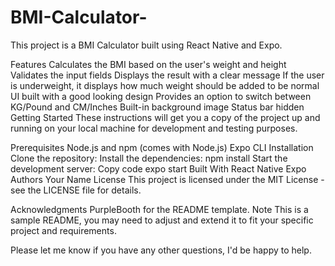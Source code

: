 # BMI-Calculator-

This project is a BMI Calculator built using React Native and Expo.

Features
Calculates the BMI based on the user's weight and height
Validates the input fields
Displays the result with a clear message
If the user is underweight, it displays how much weight should be added to be normal
UI built with a good looking design
Provides an option to switch between KG/Pound and CM/Inches
Built-in background image
Status bar hidden
Getting Started
These instructions will get you a copy of the project up and running on your local machine for development and testing purposes.

Prerequisites
Node.js and npm (comes with Node.js)
Expo CLI
Installation
Clone the repository:
Install the dependencies:
npm install
Start the development server:
Copy code
expo start
Built With
React Native
Expo
Authors
Your Name
License
This project is licensed under the MIT License - see the LICENSE file for details.

Acknowledgments
PurpleBooth for the README template.
Note
This is a sample README, you may need to adjust and extend it to fit your specific project and requirements.

Please let me know if you have any other questions, I'd be happy to help.
